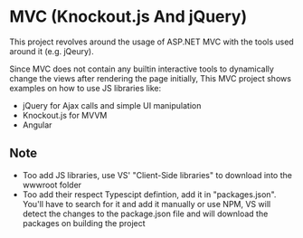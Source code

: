 ﻿# MVC (Knockout.js And jQuery)

This project revolves around the usage of ASP.NET MVC with the tools used around it (e.g. jQeury).

Since MVC does not contain any builtin interactive tools to dynamically change the views after rendering the page initially,
This MVC project shows examples on how to use JS libraries like:

- jQuery for Ajax calls and simple UI manipulation
- Knockout.js for MVVM 
- Angular

## Note

- Too add JS libraries, use VS' "Client-Side libraries" to download into the wwwroot folder
- Too add their respect Typescipt defintion, add it in "packages.json". You'll have to search for it and add it manually or use NPM, VS will detect the changes to the package.json file and will download the packages on building the project